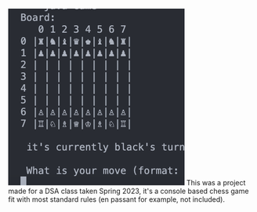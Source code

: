 ![A preview of the chess board this program creates](chess.png)
This was a project made for a DSA class taken Spring 2023, it's a console based chess game fit with most standard rules (en passant for example, not included). 
